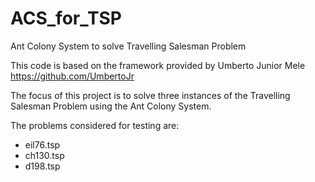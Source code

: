 # ACS_for_TSP
Ant Colony System to solve Travelling Salesman Problem

This code is based on the framework provided by Umberto Junior Mele https://github.com/UmbertoJr

The focus of this project is to solve three instances of the Travelling Salesman Problem using the Ant Colony System.

The problems considered for testing are:
 - eil76.tsp
 - ch130.tsp
 - d198.tsp

